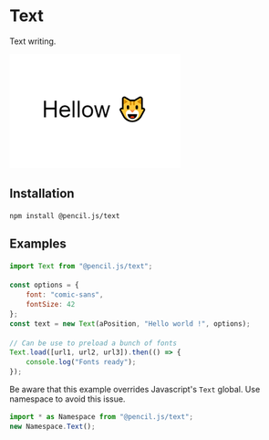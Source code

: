 # Text

Text writing.

![Text example](../../media/examples/text.png)


## Installation

    npm install @pencil.js/text


## Examples

```js
import Text from "@pencil.js/text";

const options = {
    font: "comic-sans",
    fontSize: 42
};
const text = new Text(aPosition, "Hello world !", options);

// Can be use to preload a bunch of fonts
Text.load([url1, url2, url3]).then(() => {
    console.log("Fonts ready");
});
```

Be aware that this example overrides Javascript's `Text` global. Use namespace to avoid this issue.

```js
import * as Namespace from "@pencil.js/text";
new Namespace.Text();
```
